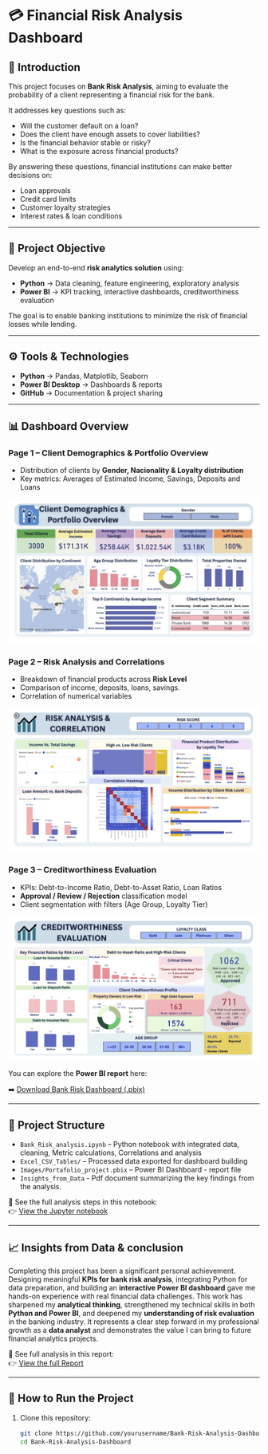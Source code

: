 # 💳 Financial Risk Analysis Dashboard  

## 📌 Introduction  
This project focuses on **Bank Risk Analysis**, aiming to evaluate the probability of a client representing a financial risk for the bank.  

It addresses key questions such as:  
- Will the customer default on a loan?  
- Does the client have enough assets to cover liabilities?  
- Is the financial behavior stable or risky?  
- What is the exposure across financial products?  

By answering these questions, financial institutions can make better decisions on:  
- Loan approvals  
- Credit card limits  
- Customer loyalty strategies  
- Interest rates & loan conditions  

---

## 🎯 Project Objective  
Develop an end-to-end **risk analytics solution** using:  
- **Python** → Data cleaning, feature engineering, exploratory analysis  
- **Power BI** → KPI tracking, interactive dashboards, creditworthiness evaluation  

The goal is to enable banking institutions to minimize the risk of financial losses while lending.  

---

## ⚙️ Tools & Technologies  
- **Python** → Pandas, Matplotlib, Seaborn  
- **Power BI Desktop** → Dashboards & reports  
- **GitHub** → Documentation & project sharing  

---

## 📊 Dashboard Overview   

### Page 1 – Client Demographics & Portfolio Overview  
- Distribution of clients by **Gender, Nacionality & Loyalty distribution**   
- Key metrics: Averages of Estimated Income, Savings, Deposits and Loans

![Dashboard 1](Bank-Risk-Analysis-Dashboard/Images/Portafolio_overview.jpg) 
 
### Page 2 – Risk Analysis and Correlations  
- Breakdown of financial products across **Risk Level**  
- Comparison of income, deposits, loans, savings.
- Correlation of numerical variables
  
![Dashboard 2](Bank-Risk-Analysis-Dashboard/Images/Risk_Analysis_Correlation.jpg)

### Page 3 – Creditworthiness Evaluation  
- KPIs: Debt-to-Income Ratio, Debt-to-Asset Ratio, Loan Ratios  
- **Approval / Review / Rejection** classification model  
- Client segmentation with filters (Age Group, Loyalty Tier)

![Dashboard 3](Bank-Risk-Analysis-Dashboard/Images/Creditworthiness_Evaluation.jpg) 

You can explore the **Power BI report** here:  

➡️ [Download Bank Risk Dashboard (.pbix)](Bank-Risk-Analysis-Dashboard/Report/Risk_Analysis_Dashboard.pbix)

---
## 📁 Project Structure
- `Bank_Risk_analysis.ipynb` – Python notebook with integrated data, cleaning, Metric calculations, Correlations and analysis  
- `Excel_CSV_Tables/` – Processed data exported for dashboard building  
- `Images/Portafolio_project.pbix` – Power BI Dashboard - report file
- `Insights_from_Data` - Pdf document summarizing the key findings from the analysis. 
  
📘 See the full analysis steps in this notebook:  
👉 [View the Jupyter notebook](Bank-Risk-Analysis-Dashboard/Notebooks/Bank_Risk_Analysis.ipynb)

---

## 📈 Insights from Data & conclusion
Completing this project has been a significant personal achievement. 
Designing meaningful **KPIs for bank risk analysis**, integrating Python for data preparation, and building an **interactive Power BI dashboard** gave me hands-on experience with real financial data challenges.
This work has sharpened my **analytical thinking**, strengthened my technical skills in both **Python and Power BI**, and deepened my **understanding of risk evaluation** in the banking industry. It represents a clear step forward in my professional growth as a **data analyst** and demonstrates the value I can bring to future financial analytics projects.


📘 See full analysis in this report:  
👉 [View the full Report ](Bank-Risk-Analysis-Dashboard/Report/Risk_Analysis_Report.pdf)

---

## 🚀 How to Run the Project  

1. Clone this repository:  
   ```bash
   git clone https://github.com/yourusername/Bank-Risk-Analysis-Dashboard.git
   cd Bank-Risk-Analysis-Dashboard
